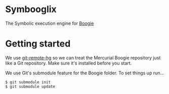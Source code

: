 <!-- vim: set textwidth=80: -->
Symbooglix
=========

The Symbolic execution engine for
[Boogie](http://research.microsoft.com/en-us/projects/boogie/)

Getting started
===============

We use [git-remote-hg](https://github.com/felipec/git/wiki/git-remote-hg) so we
can treat the Mercurial Boogie repository just like a Git repository. Make sure
it's installed before you start.

We use Git's submodule feature for the Boogie folder. To set things up run...

```
$ git submodule init
$ git submodule update
```

